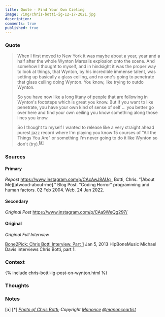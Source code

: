 ```yaml
---
title: Quote - Find Your Own Cieling
image: /img/chris-botti-ig-12-17-2021.jpg
description: 
comments: true
published: true
---
```


### Quote
> When I first moved to New York it was maybe about a year, year and a half after the whole Wynton Marsalis explosion onto the scene.  And somehow I thought to myself, and in hindsight it was the proper way to look at things, that Wynton, by his incredible immense talent, was setting up basically a glass ceiling, and no one's going to penetrate that glass ceiling doing Wynton.  You know, like trying to outdo Wynton.   
>
> So you have now like a long litany of people that are following in Wynton's footsteps which is great you know.  But if you want to like penetrate, you have your own kind of sense of self ... you better go over here and find your own ceiling you know something along those lines you know.  
> 
> So I thought to myself I wanted to release like a very straight ahead purest jazz record where I'm playing you know 15 courses of "All the Things You Are" or something I'm never going to do it like Wynton so don't (try).<sup>[[a]](#transcription-disclaimer)</sup>


### Sources
#### Primary
*Repost*
https://www.instagram.com/p/CAcAwJ8AUq_
Botti, Chris. “[About Me][atwood-about-me].” Blog Post. "Coding Horror" programming and human factors. 02 Feb 2004. Web. 24 Jan 2022.

#### Secondary
*Original Post*
https://www.instagram.com/p/CAa9WeQg297/

#### Original
*Original Full Interview*

[Bone2Pick: Chris Botti Interview, Part 1][original-interview]
Jan 5, 2013
HipBoneMusic
Michael Davis interviews Chris Botti, part 1.

### Context 
{% include chris-botti-ig-post-on-wynton.html %}


### Thoughts




### Notes
[<a name="transcription-disclaimer">a</a>] 
[<a name="quote-photo">\*</a>] *[Photo of Chris Botti][quote-photo-original]; Copyright [Manonce][manonce] [@manonceartist][manonceartist-ig]*

[original-interview]: https://www.youtube.com/watch?v=DWOdrRvcLP0
[chris-botti]: https://www.chrisbotti.com/
[quote-photo-original]: https://www.instagram.com/p/CXmrJkDr2Xi/
[manonce]: https://www.manonceartist.com/
[manonceartist-ig]: https://www.instagram.com/manonceartist/
